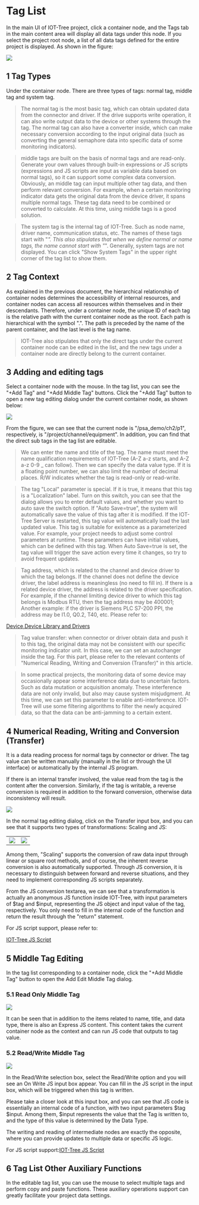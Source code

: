 Tag List
==


In the main UI of IOT-Tree project, click a container node, and the Tags tab in the main content area will display all data tags under this node. If you select the project root node, a list of all data tags defined for the entire project is displayed. As shown in the figure:


<img src="../img/main/m007.png" />

## 1 Tag Types



Under the container node. There are three types of tags: normal tag, middle tag and system tag.

>The normal tag is the most basic tag, which can obtain updated data from the connector and driver. If the drive supports write operation, it can also write output data to the device or other systems through the tag. The normal tag can also have a converter inside, which can make necessary conversion according to the input original data (such as converting the general semaphore data into specific data of some monitoring indicators).

>middle tags are built on the basis of normal tags and are read-only. Generate your own values through built-in expressions or JS scripts (expressions and JS scripts are input as variable data based on normal tags), so it can support some complex data conversion. Obviously, an middle tag can input multiple other tag data, and then perform relevant conversion. For example, when a certain monitoring indicator data gets the original data from the device driver, it spans multiple normal tags. These tag data need to be combined or converted to calculate. At this time, using middle tags is a good solution.

>The system tag is the internal tag of IOT-Tree. Such as node name, driver name, communication status, etc. The names of these tags start with "_". This also stipulates that when we define normal or name tags, the name cannot start with "_". Generally, system tags are not displayed. You can click "Show System Tags" in the upper right corner of the tag list to show them.


## 2 Tag Context



As explained in the previous document, the hierarchical relationship of container nodes determines the accessibility of internal resources, and container nodes can access all resources within themselves and in their descendants. Therefore, under a container node, the unique ID of each tag is the relative path with the current container node as the root. Each path is hierarchical with the symbol ".". The path is preceded by the name of the parent container, and the last level is the tag name.

>IOT-Tree also stipulates that only the direct tags under the current container node can be edited in the list, and the new tags under a container node are directly belong to the current container.


## 3 Adding and editing tags



Select a container node with the mouse. In the tag list, you can see the "+Add Tag" and "+Add Middle Tag" buttons. Click the "+Add Tag" button to open a new tag editing dialog under the current container node, as shown below:


<img src="../img/main/m008.png" />



From the figure, we can see that the current node is "/psa_demo/ch2/p1", respectively, is "/project/channel/equipment". In addition, you can find that the direct sub tags in the tag list are editable.

>We can enter the name and title of the tag. The name must meet the name qualification requirements of IOT-Tree (A-Z a-z starts, and A-Z a-z 0-9 _ can follow). Then we can specify the data value type. If it is a floating point number, we can also limit the number of decimal places. R/W indicates whether the tag is read-only or read-write.




>The tag "Local" parameter is special. If it is true, it means that this tag is a "Localization" label. Turn on this switch, you can see that the dialog allows you to enter default values, and whether you want to auto save the switch option. If "Auto Save=true", the system will automatically save the value of this tag after it is modified. If the IOT-Tree Server is restarted, this tag value will automatically load the last updated value. This tag is suitable for existence as a parameterized value. For example, your project needs to adjust some control parameters at runtime. These parameters can have initial values, which can be defined with this tag. When Auto Save=true is set, the tag value will trigger the save action every time it changes, so try to avoid frequent updates.




>Tag address, which is related to the channel and device driver to which the tag belongs. If the channel does not define the device driver, the label address is meaningless (no need to fill in). If there is a related device driver, the address is related to the driver specification. For example, if the channel limiting device driver to which this tag belongs is Modbus RTU, then the tag address may be 400001; Another example: if the driver is Siemens PLC S7-200 PPI, the address may be I1.0, Q0.2, T40, etc. Please refer to:


[Device,Device Library and Drivers][device]



>Tag value transfer: when connector or driver obtain data and push it to this tag, the original data may not be consistent with our specific monitoring indicator unit. In this case, we can set an autochanger inside the tag. For this part, please refer to the relevant contents of "Numerical Reading, Writing and Conversion (Transfer)" in this article.

>In some practical projects, the monitoring data of some device may occasionally appear some interference data due to uncertain factors. Such as data mutation or acquisition anomaly. These interference data are not only invalid, but also may cause system misjudgment. At this time, we can set this parameter to enable anti-interference. IOT-Tree will use some filtering algorithms to filter the newly acquired data, so that the data can be anti-jamming to a certain extent.


[device]:../device/index.md

## 4 Numerical Reading, Writing and Conversion (Transfer)



It is a data reading process for normal tags by connector or driver. The tag value can be written manually (manually in the list or through the UI interface) or automatically by the internal JS program.

If there is an internal transfer involved, the value read from the tag is the content after the conversion. Similarly, if the tag is writable, a reverse conversion is required in addition to the forward conversion, otherwise data inconsistency will result.


<img src="../img/main/m010.png" />



In the normal tag editing dialog, click on the Transfer input box, and you can see that it supports two types of transformations: Scaling and JS:


<table>
    <tr>
        <td><img src="../img/main/m009.png" /></td>
        <td><img src="../img/main/m011.png" /></td>
    </tr>
</table>



Among them, "Scaling" supports the conversion of raw data input through linear or square root methods, and of course, the inherent reverse conversion is also automatically supported. Through JS conversion, it is necessary to distinguish between forward and reverse situations, and they need to implement corresponding JS scripts separately.

From the JS conversion textarea, we can see that a transformation is actually an anonymous JS function inside IOT-Tree, with input parameters of $tag and $input, representing the JS object and input value of the tag, respectively. You only need to fill in the internal code of the function and return the result through the "return" statement.

For JS script support, please refer to:


[IOT-Tree JS Script][js]

[js]:../advanced/adv_js.md

## 5 Middle Tag Editing



In the tag list corresponding to a container node, click the "+Add Middle Tag" button to open the Add Edit Middle Tag dialog.


### 5.1 Read Only Middle Tag

<img src="../img/main/m012.png" />



It can be seen that in addition to the items related to name, title, and data type, there is also an Express JS content. This content takes the current container node as the context and can run JS code that outputs to tag value.


### 5.2 Read/Write Middle Tag

<img src="../img/main/m067.png" />



In the Read/Write selection box, select the Read/Write option and you will see an On Write JS input box appear. You can fill in the JS script in the input box, which will be triggered when this tag is written.

Please take a closer look at this input box, and you can see that JS code is essentially an internal code of a function, with two input parameters $tag $input. Among them, $input represents the value that the Tag is written to, and the type of this value is determined by the Data Type.

The writing and reading of intermediate nodes are exactly the opposite, where you can provide updates to multiple data or specific JS logic.



For JS script support:[IOT-Tree JS Script][js]

## 6 Tag List Other Auxiliary Functions



In the editable tag list, you can use the mouse to select multiple tags and perform copy and paste functions. These auxiliary operations support can greatly facilitate your project data settings.

